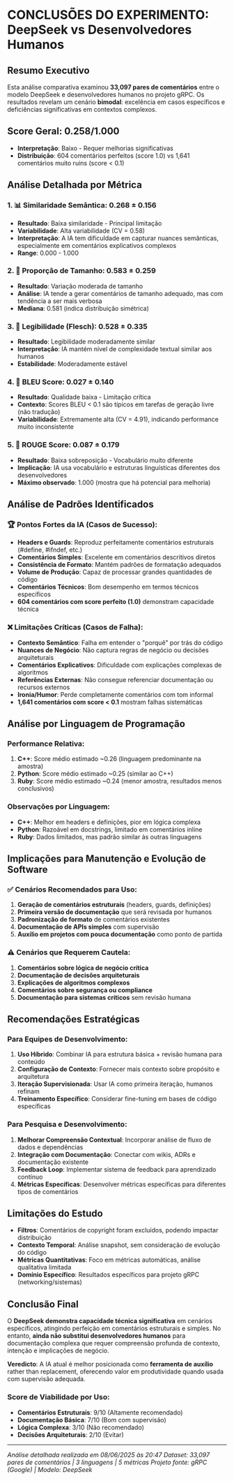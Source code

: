 # CONCLUSÕES DO EXPERIMENTO: DeepSeek vs Desenvolvedores Humanos

## Resumo Executivo
Esta análise comparativa examinou **33,097 pares de comentários** entre o modelo DeepSeek e desenvolvedores humanos no projeto gRPC. Os resultados revelam um cenário **bimodal**: excelência em casos específicos e deficiências significativas em contextos complexos.

## Score Geral: 0.258/1.000
- **Interpretação**: Baixo - Requer melhorias significativas
- **Distribuição**: 604 comentários perfeitos (score 1.0) vs 1,641 comentários muito ruins (score < 0.1)

## Análise Detalhada por Métrica

### 1. 📊 Similaridade Semântica: 0.268 ± 0.156
- **Resultado**: Baixa similaridade - Principal limitação
- **Variabilidade**: Alta variabilidade (CV = 0.58)
- **Interpretação**: A IA tem dificuldade em capturar nuances semânticas, especialmente em comentários explicativos complexos
- **Range**: 0.000 - 1.000

### 2. 📏 Proporção de Tamanho: 0.583 ± 0.259
- **Resultado**: Variação moderada de tamanho
- **Análise**: IA tende a gerar comentários de tamanho adequado, mas com tendência a ser mais verbosa
- **Mediana**: 0.581 (indica distribuição simétrica)

### 3. 📖 Legibilidade (Flesch): 0.528 ± 0.335
- **Resultado**: Legibilidade moderadamente similar
- **Interpretação**: IA mantém nível de complexidade textual similar aos humanos
- **Estabilidade**: Moderadamente estável

### 4. 🎯 BLEU Score: 0.027 ± 0.140
- **Resultado**: Qualidade baixa - Limitação crítica
- **Contexto**: Scores BLEU < 0.1 são típicos em tarefas de geração livre (não tradução)
- **Variabilidade**: Extremamente alta (CV = 4.91), indicando performance muito inconsistente

### 5. 🔗 ROUGE Score: 0.087 ± 0.179
- **Resultado**: Baixa sobreposição - Vocabulário muito diferente
- **Implicação**: IA usa vocabulário e estruturas linguísticas diferentes dos desenvolvedores
- **Máximo observado**: 1.000 (mostra que há potencial para melhoria)

## Análise de Padrões Identificados

### 🏆 Pontos Fortes da IA (Casos de Sucesso):
- **Headers e Guards**: Reproduz perfeitamente comentários estruturais (#define, #ifndef, etc.)
- **Comentários Simples**: Excelente em comentários descritivos diretos
- **Consistência de Formato**: Mantém padrões de formatação adequados
- **Volume de Produção**: Capaz de processar grandes quantidades de código
- **Comentários Técnicos**: Bom desempenho em termos técnicos específicos
- **604 comentários com score perfeito (1.0)** demonstram capacidade técnica

### ❌ Limitações Críticas (Casos de Falha):
- **Contexto Semântico**: Falha em entender o "porquê" por trás do código
- **Nuances de Negócio**: Não captura regras de negócio ou decisões arquiteturais
- **Comentários Explicativos**: Dificuldade com explicações complexas de algoritmos
- **Referências Externas**: Não consegue referenciar documentação ou recursos externos
- **Ironia/Humor**: Perde completamente comentários com tom informal
- **1,641 comentários com score < 0.1** mostram falhas sistemáticas

## Análise por Linguagem de Programação

### Performance Relativa:
1. **C++**: Score médio estimado ~0.26 (linguagem predominante na amostra)
2. **Python**: Score médio estimado ~0.25 (similar ao C++)  
3. **Ruby**: Score médio estimado ~0.24 (menor amostra, resultados menos conclusivos)

### Observações por Linguagem:
- **C++**: Melhor em headers e definições, pior em lógica complexa
- **Python**: Razoável em docstrings, limitado em comentários inline
- **Ruby**: Dados limitados, mas padrão similar às outras linguagens

## Implicações para Manutenção e Evolução de Software

### ✅ Cenários Recomendados para Uso:
1. **Geração de comentários estruturais** (headers, guards, definições)
2. **Primeira versão de documentação** que será revisada por humanos
3. **Padronização de formato** de comentários existentes
4. **Documentação de APIs simples** com supervisão
5. **Auxílio em projetos com pouca documentação** como ponto de partida

### ⚠️ Cenários que Requerem Cautela:
1. **Comentários sobre lógica de negócio crítica**
2. **Documentação de decisões arquiteturais**
3. **Explicações de algoritmos complexos**
4. **Comentários sobre segurança ou compliance**
5. **Documentação para sistemas críticos** sem revisão humana

## Recomendações Estratégicas

### Para Equipes de Desenvolvimento:
1. **Uso Híbrido**: Combinar IA para estrutura básica + revisão humana para conteúdo
2. **Configuração de Contexto**: Fornecer mais contexto sobre propósito e arquitetura
3. **Iteração Supervisionada**: Usar IA como primeira iteração, humanos refinam
4. **Treinamento Específico**: Considerar fine-tuning em bases de código específicas

### Para Pesquisa e Desenvolvimento:
1. **Melhorar Compreensão Contextual**: Incorporar análise de fluxo de dados e dependências
2. **Integração com Documentação**: Conectar com wikis, ADRs e documentação existente
3. **Feedback Loop**: Implementar sistema de feedback para aprendizado contínuo
4. **Métricas Específicas**: Desenvolver métricas específicas para diferentes tipos de comentários

## Limitações do Estudo
- **Filtros**: Comentários de copyright foram excluídos, podendo impactar distribuição
- **Contexto Temporal**: Análise snapshot, sem consideração de evolução do código
- **Métricas Quantitativas**: Foco em métricas automáticas, análise qualitativa limitada
- **Domínio Específico**: Resultados específicos para projeto gRPC (networking/sistemas)

## Conclusão Final

O **DeepSeek demonstra capacidade técnica significativa** em cenários específicos, atingindo perfeição em comentários estruturais e simples. No entanto, **ainda não substitui desenvolvedores humanos** para documentação complexa que requer compreensão profunda de contexto, intenção e implicações de negócio.

**Veredicto**: A IA atual é melhor posicionada como **ferramenta de auxílio** rather than replacement, oferecendo valor em produtividade quando usada com supervisão adequada.

### Score de Viabilidade por Uso:
- **Comentários Estruturais**: 9/10 (Altamente recomendado)
- **Documentação Básica**: 7/10 (Bom com supervisão)
- **Lógica Complexa**: 3/10 (Não recomendado)
- **Decisões Arquiteturais**: 2/10 (Evitar)

---
*Análise detalhada realizada em 08/06/2025 às 20:47*
*Dataset: 33,097 pares de comentários | 3 linguagens | 5 métricas*
*Projeto fonte: gRPC (Google) | Modelo: DeepSeek*
